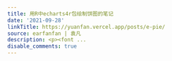 ```yaml
---
title: 用R中echarts4r包绘制饼图的笔记
date: '2021-09-28'
linkTitle: https://yuanfan.vercel.app/posts/e-pie/
source: earfanfan | 袁凡
description: <p><font ...
disable_comments: true
---
```

<p><font ...